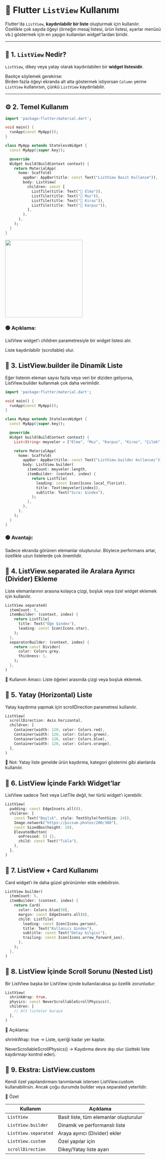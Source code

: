 # 📱 Flutter `ListView` Kullanımı

Flutter'da `ListView`, **kaydırılabilir bir liste** oluşturmak için kullanılır.  
Özellikle çok sayıda öğeyi (örneğin mesaj listesi, ürün listesi, ayarlar menüsü vb.) göstermek için en yaygın kullanılan widget'lardan biridir.

---

## 🧱 1. `ListView` Nedir?

`ListView`, dikey veya yatay olarak kaydırılabilen bir **widget listesidir**.

Basitçe söylemek gerekirse:  
Birden fazla öğeyi ekranda alt alta göstermek istiyorsan `Column` yerine `ListView` kullanırsın, çünkü `ListView` kaydırılabilir.

---

## ⚙️ 2. Temel Kullanım

```dart
import 'package:flutter/material.dart';

void main() {
  runApp(const MyApp());
}

class MyApp extends StatelessWidget {
  const MyApp({super.key});

  @override
  Widget build(BuildContext context) {
    return MaterialApp(
      home: Scaffold(
        appBar: AppBar(title: const Text("ListView Basit Kullanım")),
        body: ListView(
          children: const [
            ListTile(title: Text("🍎 Elma")),
            ListTile(title: Text("🍌 Muz")),
            ListTile(title: Text("🍒 Kiraz")),
            ListTile(title: Text("🍉 Karpuz")),
          ],
        ),
      ),
    );
  }
}
```
<img src="assets/Screenshot_20251029_041334.png" width="250"> 

### 🟢 Açıklama:

ListView widget'ı children parametresiyle bir widget listesi alır.

Liste kaydırılabilir (scrollable) olur.

## 🔁 3. ListView.builder ile Dinamik Liste

Eğer listenin eleman sayısı fazla veya veri bir diziden geliyorsa, ListView.builder kullanmak çok daha verimlidir.

```dart
import 'package:flutter/material.dart';

void main() {
  runApp(const MyApp());
}

class MyApp extends StatelessWidget {
  const MyApp({super.key});

  @override
  Widget build(BuildContext context) {
    List<String> meyveler = ["Elma", "Muz", "Karpuz", "Kiraz", "Çilek", "Kavun"];

    return MaterialApp(
      home: Scaffold(
        appBar: AppBar(title: const Text("ListView.builder Kullanımı")),
        body: ListView.builder(
          itemCount: meyveler.length,
          itemBuilder: (context, index) {
            return ListTile(
              leading: const Icon(Icons.local_florist),
              title: Text(meyveler[index]),
              subtitle: Text("Sıra: $index"),
            );
          },
        ),
      ),
    );
  }
}
```

### 🟢 Avantajı:
Sadece ekranda görünen elemanlar oluşturulur.
Böylece performans artar, özellikle uzun listelerde çok önemlidir.

## 🎯 4. ListView.separated ile Aralara Ayırıcı (Divider) Ekleme

Liste elemanlarının arasına kolayca çizgi, boşluk veya özel widget eklemek için kullanılır.

```dart
ListView.separated(
  itemCount: 5,
  itemBuilder: (context, index) {
    return ListTile(
      title: Text("Öğe $index"),
      leading: const Icon(Icons.star),
    );
  },
  separatorBuilder: (context, index) {
    return const Divider(
      color: Colors.grey,
      thickness: 1,
    );
  },
)
```

📘 Kullanım Amacı:
Liste öğeleri arasında çizgi veya boşluk eklemek.

## 🧭 5. Yatay (Horizontal) Liste

Yatay kaydırma yapmak için scrollDirection parametresi kullanılır.
```dart
ListView(
  scrollDirection: Axis.horizontal,
  children: [
    Container(width: 120, color: Colors.red),
    Container(width: 120, color: Colors.green),
    Container(width: 120, color: Colors.blue),
    Container(width: 120, color: Colors.orange),
  ],
)
```
📘 Not:
Yatay liste genelde ürün kaydırma, kategori gösterimi gibi alanlarda kullanılır.

## 🧩 6. ListView İçinde Farklı Widget’lar

ListView sadece Text veya ListTile değil, her türlü widget’ı içerebilir.
```dart
ListView(
  padding: const EdgeInsets.all(8),
  children: [
    const Text("Başlık", style: TextStyle(fontSize: 24)),
    Image.network("https://picsum.photos/200/300"),
    const SizedBox(height: 10),
    ElevatedButton(
      onPressed: () {},
      child: const Text("Tıkla"),
    ),
  ],
)
```
## 🧮 7. ListView + Card Kullanımı

Card widget’ı ile daha güzel görünümler elde edebilirsin.
```dart
ListView.builder(
  itemCount: 5,
  itemBuilder: (context, index) {
    return Card(
      color: Colors.blue[50],
      margin: const EdgeInsets.all(8),
      child: ListTile(
        leading: const Icon(Icons.person),
        title: Text("Kullanıcı $index"),
        subtitle: const Text("Detay bilgisi"),
        trailing: const Icon(Icons.arrow_forward_ios),
      ),
    );
  },
)
```
## 🧱 8. ListView İçinde Scroll Sorunu (Nested List)

Bir ListView başka bir ListView içinde kullanılacaksa şu özellik zorunludur:
```dart
ListView(
  shrinkWrap: true,
  physics: const NeverScrollableScrollPhysics(),
  children: [
    // Alt listeler buraya
  ],
)
```


🧠 Açıklama:

shrinkWrap: true → Liste, içeriği kadar yer kaplar.

NeverScrollableScrollPhysics() → Kaydırma devre dışı olur (üstteki liste kaydırmayı kontrol eder).

## 🧩 9. Ekstra: ListView.custom

Kendi özel yapılandırmanı tanımlamak istersen ListView.custom kullanabilirsin.
Ancak çoğu durumda builder veya separated yeterlidir.


📘 Özet

| Kullanım             | Açıklama                               |
| -------------------- | -------------------------------------- |
| `ListView`           | Basit liste, tüm elemanlar oluşturulur |
| `ListView.builder`   | Dinamik ve performanslı liste          |
| `ListView.separated` | Araya ayırıcı (Divider) ekler          |
| `ListView.custom`    | Özel yapılar için                      |
| `scrollDirection`    | Dikey/Yatay liste ayarı                |


















